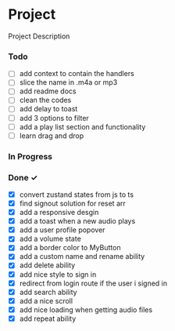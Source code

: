 # Project

Project Description

### Todo

- [ ] add context to contain the handlers
- [ ] slice the name in .m4a or mp3
- [ ] add readme docs
- [ ] clean the codes
- [ ] add delay to toast
- [ ] add 3 options to filter
- [ ] add a play list section and functionality
- [ ] learn drag and drop

### In Progress

### Done ✓

- [x] convert zustand states from js to ts
- [x] find signout solution for reset arr
- [x] add a responsive desgin
- [x] add a toast when a new audio plays
- [x] add a user profile popover
- [x] add a volume state
- [x] add a border color to MyButton
- [x] add a custom name and rename ability
- [x] add delete ability
- [x] add nice style to sign in
- [x] redirect from login route if the user i signed in
- [x] add search ability
- [x] add a nice scroll
- [x] add nice loading when getting audio files
- [x] add repeat ability

